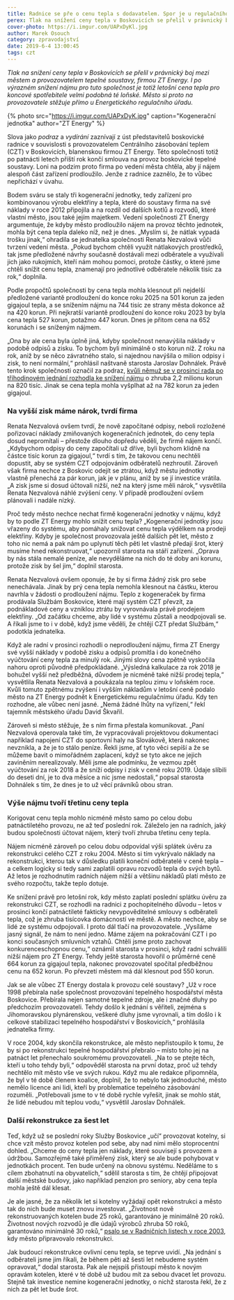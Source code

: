 ```yaml
---
title: Radnice se pře o cenu tepla s dodavatelem. Spor je u regulačního úřadu
perex: Tlak na snížení ceny tepla v Boskovicích se přelil v právnický boj mezi městem a provozovatelem tepelné soustavy, firmou ZT Energy.
cover-photo: https://i.imgur.com/UAPxDyKl.jpg
author: Marek Osouch
category: zpravodajství
date: 2019-6-4 13:00:45
tags: czt
---
```


*Tlak na snížení ceny tepla v Boskovicích se přelil v právnický boj mezi městem a provozovatelem tepelné soustavy, firmou ZT Energy. I po výrazném snížení nájmu pro tuto společnost je totiž letošní cena tepla pro koncové spotřebitele velmi podobná té loňské. Město si proto na provozovatele stěžuje přímo u Energetického regulačního úřadu.*

{% photo src="https://i.imgur.com/UAPxDyK.jpg" caption="Kogenerační jednotka" author="ZT Energy" %}

Slova jako *podraz* a *vydírání* zaznívají z úst představitelů boskovické radnice v souvislosti s provozovatelem Centrálního zásobování teplem (CZT) v Boskovicích, blanenskou firmou ZT Energy. Této společnosti totiž po patnácti letech příští rok končí smlouva na provoz boskovické tepelné soustavy. Loni na podzim proto firma po vedení města chtěla, aby jí nájem alespoň část zařízení prodloužilo. Jenže z radnice zaznělo, že to vůbec nepřichází v úvahu.

Bodem sváru se staly tři kogenerační jednotky, tedy zařízení pro kombinovanou výrobu elektřiny a tepla, které do soustavy firma na své náklady v roce 2012 připojila a na rozdíl od dalších kotlů a rozvodů, které vlastní město, jsou také jejím majetkem. Vedení společnosti ZT Energy argumentuje, že kdyby město prodloužilo nájem na provoz těchto jednotek, mohla být cena tepla daleko níž, než je dnes. „Myslím si, že nátlak vypadá trošku jinak,“ ohradila se jednatelka společnosti Renata Nezvalová vůči tvrzení vedení města. „Pokud bychom chtěli využít nátlakových prostředků, tak jsme předložené návrhy současně dostávali mezi odběratele a využívali jich jako rukojmích, kteří nám mohou pomoci, protože částky, o které jsme chtěli snížit cenu tepla, znamenají pro jednotlivé odběratele několik tisíc za rok,“ doplnila.

Podle propočtů společnosti by cena tepla mohla klesnout při nejdelší předložené variantě prodloužení do konce roku 2025 na 501 korun za jeden gigajoul tepla, a se snížením nájmu na 744 tisíc ze strany města dokonce až na 420 korun. Při nejkratší variantě prodloužení do konce roku 2023 by byla cena tepla 527 korun, potažmo 447 korun. Dnes je přitom cena na 652 korunách i se sníženým nájmem.

„Ona by ale cena byla úplně jiná, kdyby společnost nenavýšila náklady v podobě odpisů a zisku. To bychom byli minimálně o sto korun níž. Z roku na rok, aniž by se něco závratného stalo, si najednou navýšila o milion odpisy i zisk, to není normální,“ prohlásil naštvaně starosta Jaroslav Dohnálek. Právě tento krok společnosti označil za podraz, [kvůli němuž se v prosinci rada po tříhodinovém jednání rozhodla ke snížení nájmu](https://ohlasy.info/clanky/2018/11/czt-zlevni.html) o zhruba 2,2 milionu korun na 820 tisíc. Jinak se cena tepla mohla vyšplhat až na 782 korun za jeden gigajoul.

### Na vyšší zisk máme nárok, tvrdí firma

Renata Nezvalová ovšem tvrdí, že nově započítané odpisy, neboli rozložené pořizovací náklady zmiňovaných kogeneračních jednotek, do ceny tepla dosud nepromítali – přestože dlouho dopředu věděli, že firmě nájem končí. „Kdybychom odpisy do ceny započítali už dříve, byli bychom klidně na částce tisíc korun za gigajoul,“ tvrdí s tím, že takovou cenu nechtěli dopustit, aby se systém CZT odpojováním odběratelů nezhroutil. Zároveň však firma nechce z Boskovic odejít se ztrátou, když městu jednotky vlastně přenechá za pár korun, jak je v plánu, aniž by se jí investice vrátila. „A zisk jsme si dosud účtovali nižší, než na který jsme měli nárok,“ vysvětlila Renata Nezvalová náhlé zvýšení ceny. V případě prodloužení ovšem plánovali i nadále nízký.

Proč tedy město nechce nechat firmě kogenerační jednotky v nájmu, když by to podle ZT Energy mohlo snížit cenu tepla? „Kogenerační jednotky jsou vřazeny do systému, aby pomáhaly snižovat cenu tepla výdělkem na prodeji elektřiny. Kdyby je společnost provozovala ještě dalších pět let, město z toho nic nemá a pak nám po uplynutí těch pěti let vlastně předají šrot, který musíme hned rekonstruovat,“ upozornil starosta na stáří zařízení. „Oprava by nás stála nemalé peníze, ale nevyděláme na nich do té doby ani korunu, protože zisk by šel jim,“ doplnil starosta.

Renata Nezvalová ovšem oponuje, že by si firma žádný zisk pro sebe nenechávala. Jinak by prý cena tepla nemohla klesnout na částku, kterou navrhla v žádosti o prodloužení nájmu. Teplo z kogeneraček by firma prodávala Službám Boskovice, které mají systém CZT převzít, za podnákladové ceny a vzniklou ztrátu by vyrovnávala právě prodejem elektřiny. „Od začátku chceme, aby lidé v systému zůstali a neodpojovali se. A říkali jsme to i v době, když jsme věděli, že chtějí CZT předat Službám,“ podotkla jednatelka.

Když ale radní v prosinci rozhodli o neprodloužení nájmu, firma ZT Energy své vyšší náklady v podobě zisku a odpisů promítla i do konečného vyúčtování ceny tepla za minulý rok. Jinými slovy cena zpětně vyskočila nahoru oproti původně předpokládané. „Výsledná kalkulace za rok 2018 je bohužel vyšší než předběžná, důvodem je nicméně také nižší prodej tepla,“ vysvětlila Renata Nezvalová a poukázala na teplou zimu v loňském roce. Kvůli tomuto zpětnému zvýšení i vyšším nákladům v letošní ceně podalo město na ZT Energy podnět k Energetickému regulačnímu úřadu. Kdy ten rozhodne, ale vůbec není jasné. „Nemá žádné lhůty na vyřízení,“ řekl tajemník městského úřadu David Škvařil.

Zároveň si město stěžuje, že s ním firma přestala komunikovat. „Paní Nezvalová operovala také tím, že vypracovávali projektovou dokumentaci například napojení CZT do sportovní haly na Slovákově, která nakonec nevznikla, a že je to stálo peníze. Řekli jsme, ať tyto věci sepíší a že se můžeme bavit o mimořádném zaplacení, když se tyto akce ne jejich zaviněním nerealizovaly. Měli jsme ale podmínku, že vezmou zpět vyúčtování za rok 2018 a že sníží odpisy i zisk v ceně roku 2019. Údaje slíbili do deseti dní, je to dva měsíce a nic jsme nedostali,“ popsal starosta Dohnálek s tím, že dnes je to už věcí právníků obou stran.

### Výše nájmu tvoří třetinu ceny tepla

Korigovat cenu tepla mohlo nicméně město samo po celou dobu patnáctiletého provozu, ne až teď poslední rok. Záleželo jen na radních, jaký budou společnosti účtovat nájem, který tvoří zhruba třetinu ceny tepla.

Nájem nicméně zároveň po celou dobu odpovídal výši splátek úvěru za rekonstrukci celého CZT z roku 2004. Město si tím vykrývalo náklady na rekonstrukci, kterou tak v důsledku platili koneční odběratelé v ceně tepla – a celkem logicky si tedy sami zaplatili opravu rozvodů tepla do svých bytů. Až letos je rozhodnutím radních nájem nižší a většinu nákladů platí město ze svého rozpočtu, takže teplo dotuje.

Ke snížení právě pro letošní rok, kdy město zaplatí poslední splátku úvěru za rekonstrukci CZT, se rozhodli na radnici z pochopitelného důvodu – letos v prosinci končí patnáctileté fakticky nevypověditelné smlouvy s odběrateli tepla, což je zhruba tisícovka domácností ve městě. A město nechce, aby se lidé ze systému odpojovali. I proto dál tlačí na provozovatele. „Vysíláme jasný signál, že nám to není jedno. Máme zájem na pokračování CZT i po konci současných smluvních vztahů. Chtěli jsme proto zachovat konkurenceschopnou cenu,“ oznámil starosta v prosinci, když radní schválili nižší nájem pro ZT Energy. Tehdy ještě starosta hovořil o průměrné ceně 664 korun za gigajoul tepla, nakonec provozovatel spočítal předběžnou cenu na 652 korun. Po převzetí městem má dál klesnout pod 550 korun.

Jak se ale vůbec ZT Energy dostala k provozu celé soustavy? „Už v roce 1998 přebírala naše společnost provozování tepelného hospodářství města Boskovice. Přebírala nejen samotné tepelné zdroje, ale i značné dluhy po předchozím provozovateli. Tehdy došlo k jednání s věřiteli, zejména s Jihomoravskou plynárenskou, veškeré dluhy jsme vyrovnali, a tím došlo i k celkové stabilizaci tepelného hospodářství v Boskovicích,“ prohlásila jednatelka firmy.

V roce 2004, kdy skončila rekonstrukce, ale město nepřistoupilo k tomu, že by si po rekonstrukci tepelné hospodářství přebralo – místo toho jej na patnáct let přenechalo soukromému provozovateli. „Na to se ptejte těch, kteří u toho tehdy byli,“ odpověděl starosta na první dotaz, proč už tehdy nechtělo mít město vše ve svých rukou. Když mu ale redakce připomněla, že byl v té době členem koalice, doplnil, že to nebylo tak jednoduché, město nemělo licence ani lidi, kteří by problematice tepelného zásobování rozuměli. „Potřebovali jsme to v té době rychle vyřešit, jinak se mohlo stát, že lidé nebudou mít teplou vodu,“ vysvětlil Jaroslav Dohnálek.

### Další rekonstrukce za šest let

Teď, když už se poslední roky Služby Boskovice „učí“ provozovat kotelny, si chce vzít město provoz kotelen pod sebe, aby nad nimi mělo stoprocentní dohled. „Chceme do ceny tepla jen náklady, které souvisejí s provozem a údržbou. Samozřejmě také přiměřený zisk, který se ale bude pohybovat v jednotkách procent. Ten bude určený na obnovu systému. Neděláme to s cílem zbohatnutí na obyvatelích,“ sdělil starosta s tím, že chtějí připojovat další městské budovy, jako například penzion pro seniory, aby cena tepla mohla ještě dál klesat.

Je ale jasné, že za několik let si kotelny vyžádají opět rekonstrukci a město tak do nich bude muset znovu investovat. „Životnost nově rekonstruovaných kotelen bude 25 roků, garantováno je minimálně 20 roků. Životnost nových rozvodů je dle údajů výrobců zhruba 50 roků, garantováno minimálně 30 roků,“ [psalo se v Radničních listech v roce 2003](https://boskovice.cz/assets/File.ashx?id_org=832&id_dokumenty=22069), kdy město připravovalo rekonstrukci.

Jak budoucí rekonstrukce ovlivní cenu tepla, se teprve uvidí. „Na jednání s odběrateli jsme jim říkali, že během pěti až šesti let nebudeme systém opravovat,“ dodal starosta. Pak ale nejspíš přistoupí město k novým opravám kotelen, které v té době už budou mít za sebou dvacet let provozu. Stejně tak investice nemine kogenerační jednotky, o nichž starosta řekl, že z nich za pět let bude šrot.